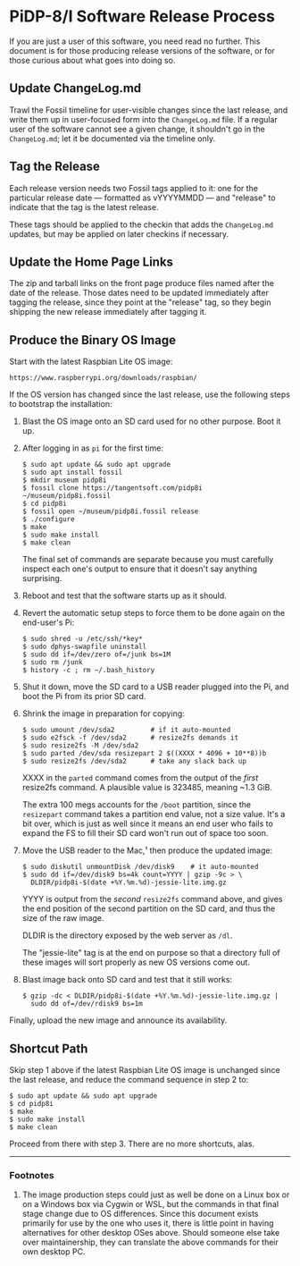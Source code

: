 # PiDP-8/I Software Release Process

If you are just a user of this software, you need read no further. This
document is for those producing release versions of the software, or for
those curious about what goes into doing so.


## Update ChangeLog.md

Trawl the Fossil timeline for user-visible changes since the last
release, and write them up in user-focused form into the `ChangeLog.md`
file. If a regular user of the software cannot see a given change, it
shouldn't go in the `ChangeLog.md`; let it be documented via the
timeline only.


## Tag the Release

Each release version needs two Fossil tags applied to it: one for the
particular release date — formatted as vYYYYMMDD — and "release" to
indicate that the tag is the latest release.

These tags should be applied to the checkin that adds the `ChangeLog.md`
updates, but may be applied on later checkins if necessary.


## Update the Home Page Links

The zip and tarball links on the front page produce files named after
the date of the release. Those dates need to be updated immediately
after tagging the release, since they point at the "release" tag, so
they begin shipping the new release immediately after tagging it.


## Produce the Binary OS Image

Start with the latest Raspbian Lite OS image:

    https://www.raspberrypi.org/downloads/raspbian/

If the OS version has changed since the last release, use the following
steps to bootstrap the installation:

1.  Blast the OS image onto an SD card used for no other purpose. Boot it up.

2.  After logging in as `pi` for the first time:

        $ sudo apt update && sudo apt upgrade
        $ sudo apt install fossil
        $ mkdir museum pidp8i
        $ fossil clone https://tangentsoft.com/pidp8i ~/museum/pidp8i.fossil
        $ cd pidp8i
        $ fossil open ~/museum/pidp8i.fossil release
        $ ./configure
        $ make
        $ sudo make install
        $ make clean

    The final set of commands are separate because you must carefully
    inspect each one's output to ensure that it doesn't say anything
    surprising.

3.  Reboot and test that the software starts up as it should.

4.  Revert the automatic setup steps to force them to be done again on
    the end-user's Pi:

        $ sudo shred -u /etc/ssh/*key*
        $ sudo dphys-swapfile uninstall
        $ sudo dd if=/dev/zero of=/junk bs=1M
        $ sudo rm /junk
        $ history -c ; rm ~/.bash_history

5.  Shut it down, move the SD card to a USB reader plugged into the Pi,
    and boot the Pi from its prior SD card.

6.  Shrink the image in preparation for copying:

        $ sudo umount /dev/sda2         # if it auto-mounted
        $ sudo e2fsck -f /dev/sda2      # resize2fs demands it
        $ sudo resize2fs -M /dev/sda2
        $ sudo parted /dev/sda resizepart 2 $((XXXX * 4096 + 10**8))b
        $ sudo resize2fs /dev/sda2      # take any slack back up

    XXXX in the `parted` command comes from the output of the *first*
    resize2fs command.  A plausible value is 323485, meaning ~1.3 GiB.

    The extra 100 megs accounts for the `/boot` partition, since the
    `resizepart` command takes a partition end value, not a size value.
    It's a bit over, which is just as well since it means an end user
    who fails to expand the FS to fill their SD card won't run out of
    space too soon.

7.  Move the USB reader to the Mac,¹ then produce the updated image:

        $ sudo diskutil unmountDisk /dev/disk9    # it auto-mounted
        $ sudo dd if=/dev/disk9 bs=4k count=YYYY | gzip -9c > \
          DLDIR/pidp8i-$(date +%Y.%m.%d)-jessie-lite.img.gz

    YYYY is output from the *second* `resize2fs` command above, and
    gives the end position of the second partition on the SD card, and
    thus the size of the raw image.

    DLDIR is the directory exposed by the web server as `/dl`.

    The "jessie-lite" tag is at the end on purpose so that a directory
    full of these images will sort properly as new OS versions come out.

8.  Blast image back onto SD card and test that it still works:

        $ gzip -dc < DLDIR/pidp8i-$(date +%Y.%m.%d)-jessie-lite.img.gz |
          sudo dd of=/dev/rdisk9 bs=1m

Finally, upload the new image and announce its availability.


## Shortcut Path

Skip step 1 above if the latest Raspbian Lite OS image is unchanged
since the last release, and reduce the command sequence in step 2 to:

    $ sudo apt update && sudo apt upgrade
    $ cd pidp8i
    $ make
    $ sudo make install
    $ make clean

Proceed from there with step 3.  There are no more shortcuts, alas.


----------------------

### Footnotes

1.  The image production steps could just as well be done on a Linux box
    or on a Windows box via Cygwin or WSL, but the commands in that
    final stage change due to OS differences.  Since this document
    exists primarily for use by the one who uses it, there is little
    point in having alternatives for other desktop OSes above.  Should
    someone else take over maintainership, they can translate the above
    commands for their own desktop PC.
